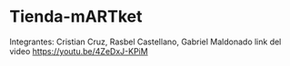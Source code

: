 # Tienda-mARTket

Integrantes: Cristian Cruz, Rasbel Castellano, Gabriel Maldonado
link del video https://youtu.be/4ZeDxJ-KPiM

